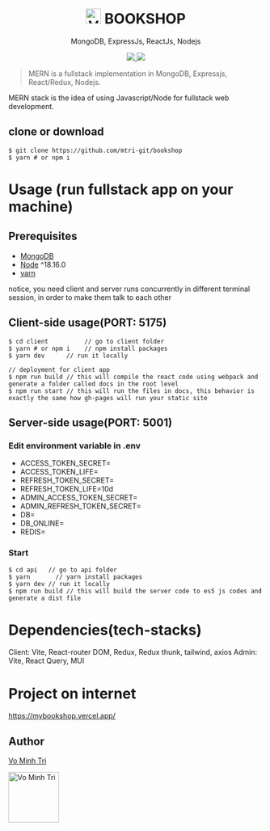 <h1 align="center">
<img height=30 width=30 src="https://mybookshop.vercel.app/vite.svg" alt="Vo Minh Tri">
 BOOKSHOP
</h1>
<p align="center">
MongoDB, ExpressJs, ReactJs, Nodejs
</p>

<p align="center">
   <a href="https://github.com/amazingandyyy/mern/blob/master/LICENSE">
      <img src="https://img.shields.io/badge/License-MIT-green.svg" />
   </a>
   <a href="https://circleci.com/gh/amazingandyyy/mern">
      <img src="https://circleci.com/gh/amazingandyyy/mern.svg?style=svg" />
   </a>
</p>

> MERN is a fullstack implementation in MongoDB, Expressjs, React/Redux, Nodejs.

MERN stack is the idea of using Javascript/Node for fullstack web development.

## clone or download
```terminal
$ git clone https://github.com/mtri-git/bookshop
$ yarn # or npm i
```

# Usage (run fullstack app on your machine)

## Prerequisites
- [MongoDB](https://gist.github.com/nrollr/9f523ae17ecdbb50311980503409aeb3)
- [Node](https://nodejs.org/en/download/) ^18.16.0
- [yarn](https://www.npmjs.com/package/yarn/)

notice, you need client and server runs concurrently in different terminal session, in order to make them talk to each other

## Client-side usage(PORT: 5175)
```terminal
$ cd client          // go to client folder
$ yarn # or npm i    // npm install packages
$ yarn dev      // run it locally

// deployment for client app
$ npm run build // this will compile the react code using webpack and generate a folder called docs in the root level
$ npm run start // this will run the files in docs, this behavior is exactly the same how gh-pages will run your static site
```

## Server-side usage(PORT: 5001)

### Edit environment variable in .env

- ACCESS_TOKEN_SECRET=
- ACCESS_TOKEN_LIFE=
- REFRESH_TOKEN_SECRET=
- REFRESH_TOKEN_LIFE=10d
- ADMIN_ACCESS_TOKEN_SECRET=
- ADMIN_REFRESH_TOKEN_SECRET=
- DB=
- DB_ONLINE=
- REDIS=



### Start

```terminal
$ cd api   // go to api folder
$ yarn       // yarn install packages
$ yarn dev // run it locally
$ npm run build // this will build the server code to es5 js codes and generate a dist file
```

# Dependencies(tech-stacks)
Client:
Vite, React-router DOM, Redux, Redux thunk, tailwind, axios
Admin:
Vite, React Query, MUI

# Project on internet
https://mybookshop.vercel.app/


## Author
[Vo Minh Tri](https://github.com/mtri-git)


<a href="https://github.com/mtri-git/"> <img height=100 width=100 src="https://avatars.githubusercontent.com/u/62364551?v=4" alt="Vo Minh Tri"> </a>
